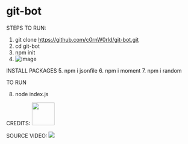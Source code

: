 # git-bot

STEPS TO RUN:

1. git clone https://github.com/c0rnW0rld/git-bot.git
2. cd git-bot
3. npm init
4. ![image](https://github.com/c0rnW0rld/git-bot/assets/90005162/17f10202-3eaa-4902-82ad-727d23ae6557)

INSTALL PACKAGES
5. npm i jsonfile
6. npm i moment
7. npm i random

TO RUN

8. node index.js

CREDITS: [<img src="https://github.com/akshaymarch7.png" width="60px;"/>](https://github.com/akshaymarch7)

SOURCE VIDEO: [<img src=![image](https://github.com/c0rnW0rld/git-bot/assets/90005162/dba31a6e-fc9d-4a63-b56f-5a1a48c6efd5)/>](https://www.youtube.com/watch?v=2q--gA97caM)

